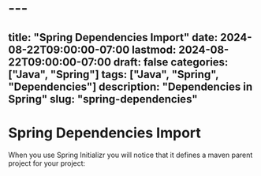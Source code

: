 # ---
title: "Spring Dependencies Import"
date: 2024-08-22T09:00:00-07:00
lastmod: 2024-08-22T09:00:00-07:00
draft: false
categories: ["Java", "Spring"]
tags: ["Java", "Spring", "Dependencies"]
description: "Dependencies in Spring"
slug: "spring-dependencies"
---

# Spring Dependencies Import

When you use Spring Initializr you will notice that it defines a maven parent project for your project:

